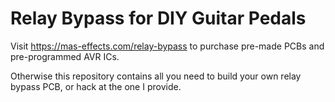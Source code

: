 # Relay Bypass for DIY Guitar Pedals

Visit <https://mas-effects.com/relay-bypass> to purchase pre-made PCBs and pre-programmed AVR ICs.

Otherwise this repository contains all you need to build your own relay bypass PCB,
or hack at the one I provide.
